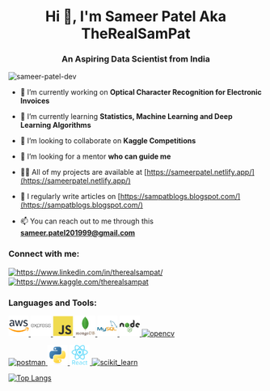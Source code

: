 <h1 align="center">Hi 👋, I'm Sameer Patel Aka TheRealSamPat</h1>
<h3 align="center">An Aspiring Data Scientist from India</h3>

<p align="left"> <img src="https://komarev.com/ghpvc/?username=sameer-patel-dev&label=Profile%20views&color=0e75b6&style=flat" alt="sameer-patel-dev" /> </p>

- 🔭 I’m currently working on **Optical Character Recognition for Electronic Invoices**

- 🌱 I’m currently learning **Statistics, Machine Learning and Deep Learning Algorithms**

- 👯 I’m looking to collaborate on **Kaggle Competitions**

- 🤝 I’m looking for a mentor **who can guide me**

- 👨‍💻 All of my projects are available at [https://sameerpatel.netlify.app/](https://sameerpatel.netlify.app/)

- 📝 I regularly write articles on [https://sampatblogs.blogspot.com/](https://sampatblogs.blogspot.com/)

- 📫 You can reach out to me through this **sameer.patel201999@gmail.com**


<h3 align="left">Connect with me:</h3>
<p align="left">
<a href="https://linkedin.com/in/https://www.linkedin.com/in/therealsampat/" target="blank"><img align="center" src="https://cdn.jsdelivr.net/npm/simple-icons@3.0.1/icons/linkedin.svg" alt="https://www.linkedin.com/in/therealsampat/" height="30" width="40" /></a>
<a href="https://kaggle.com/https://www.kaggle.com/therealsampat" target="blank"><img align="center" src="https://cdn.jsdelivr.net/npm/simple-icons@3.0.1/icons/kaggle.svg" alt="https://www.kaggle.com/therealsampat" height="30" width="40" /></a>
</p>

<h3 align="left">Languages and Tools:</h3>
<p align="left"> 
  <a href="https://aws.amazon.com" target="_blank"> <img src="https://raw.githubusercontent.com/devicons/devicon/master/icons/amazonwebservices/amazonwebservices-original-wordmark.svg" alt="aws" width="40" height="40"/> 
  </a> 
  <a href="https://expressjs.com" target="_blank"> <img src="https://raw.githubusercontent.com/devicons/devicon/master/icons/express/express-original-wordmark.svg" alt="express" width="40" height="40"/> </a> 
  <a href="https://developer.mozilla.org/en-US/docs/Web/JavaScript" target="_blank"> <img src="https://raw.githubusercontent.com/devicons/devicon/master/icons/javascript/javascript-original.svg" alt="javascript" width="40" height="40"/> </a> 
  <a href="https://www.mongodb.com/" target="_blank"> <img src="https://raw.githubusercontent.com/devicons/devicon/master/icons/mongodb/mongodb-original-wordmark.svg" alt="mongodb" width="40" height="40"/> </a> 
  <a href="https://www.mysql.com/" target="_blank"> <img src="https://raw.githubusercontent.com/devicons/devicon/master/icons/mysql/mysql-original-wordmark.svg" alt="mysql" width="40" height="40"/> </a> 
  <a href="https://nodejs.org" target="_blank"> <img src="https://raw.githubusercontent.com/devicons/devicon/master/icons/nodejs/nodejs-original-wordmark.svg" alt="nodejs" width="40" height="40"/> </a> 
  <a href="https://opencv.org/" target="_blank"> <img src="https://www.vectorlogo.zone/logos/opencv/opencv-icon.svg" alt="opencv" width="40" height="40"/> </a>
  
  <a href="https://postman.com" target="_blank"> <img src="https://www.vectorlogo.zone/logos/getpostman/getpostman-icon.svg" alt="postman" width="40" height="40"/> </a> 
  <a href="https://www.python.org" target="_blank"> <img src="https://raw.githubusercontent.com/devicons/devicon/master/icons/python/python-original.svg" alt="python" width="40" height="40"/> </a> 
  <a href="https://reactjs.org/" target="_blank"> <img src="https://raw.githubusercontent.com/devicons/devicon/master/icons/react/react-original-wordmark.svg" alt="react" width="40" height="40"/> </a> 
  <a href="https://scikit-learn.org/" target="_blank"> <img src="https://upload.wikimedia.org/wikipedia/commons/0/05/Scikit_learn_logo_small.svg" alt="scikit_learn" width="40" height="40"/> </a> 
   </p>
   
   [![Top Langs](https://github-readme-stats.vercel.app/api/top-langs/?username=sameer-patel-dev&langs_count=8)](https://github.com/sameer-patel-dev/github-readme-stats)

